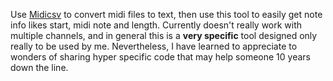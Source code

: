 Use <a href="https://www.fourmilab.ch/webtools/midicsv/">Midicsv</a> to convert midi files to text, then use this tool to easily get note info likes start, midi note and length.
Currently doesn't really work with multiple channels, and in general this is a <b>very specific</b> tool designed only really to be used by me.
Nevertheless, I have learned to appreciate to wonders of sharing hyper specific code that may help someone 10 years down the line. 
